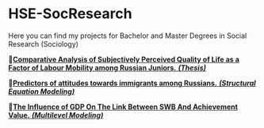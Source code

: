 # HSE-SocResearch
Here you can find my projects for Bachelor and Master Degrees in Social Research (Sociology)

📌[**Comparative Analysis of Subjectively Perceived Quality of Life as a Factor of Labour Mobility among Russian Juniors.** *****(Thesis)*****](https://github.com/dariashcherbakovaaa/HSE-SocResearch/tree/Thesis)

📓[**Predictors of attitudes towards immigrants among Russians.** ***(Structural Equation Modeling)***](https://github.com/dariashcherbakovaaa/HSE-SocResearch/tree/SEM)

🧮[**The Influence of GDP On The Link Between SWB And Achievement Value.** ***(Multilevel Modeling)***]()
